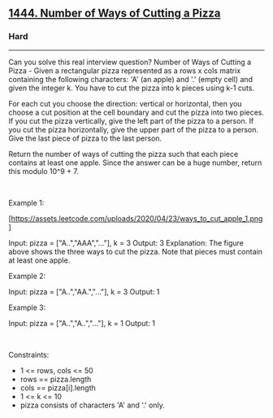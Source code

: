 <h2><a href="https://leetcode.com/problems/number-of-ways-of-cutting-a-pizza/">1444. Number of Ways of Cutting a Pizza</a></h2><h3>Hard</h3><hr>Can you solve this real interview question? Number of Ways of Cutting a Pizza - Given a rectangular pizza represented as a rows x cols matrix containing the following characters: 'A' (an apple) and '.' (empty cell) and given the integer k. You have to cut the pizza into k pieces using k-1 cuts. 

For each cut you choose the direction: vertical or horizontal, then you choose a cut position at the cell boundary and cut the pizza into two pieces. If you cut the pizza vertically, give the left part of the pizza to a person. If you cut the pizza horizontally, give the upper part of the pizza to a person. Give the last piece of pizza to the last person.

Return the number of ways of cutting the pizza such that each piece contains at least one apple. Since the answer can be a huge number, return this modulo 10^9 + 7.

 

Example 1:

[https://assets.leetcode.com/uploads/2020/04/23/ways_to_cut_apple_1.png]


Input: pizza = ["A..","AAA","..."], k = 3
Output: 3 
Explanation: The figure above shows the three ways to cut the pizza. Note that pieces must contain at least one apple.


Example 2:


Input: pizza = ["A..","AA.","..."], k = 3
Output: 1


Example 3:


Input: pizza = ["A..","A..","..."], k = 1
Output: 1


 

Constraints:

 * 1 <= rows, cols <= 50
 * rows == pizza.length
 * cols == pizza[i].length
 * 1 <= k <= 10
 * pizza consists of characters 'A' and '.' only.